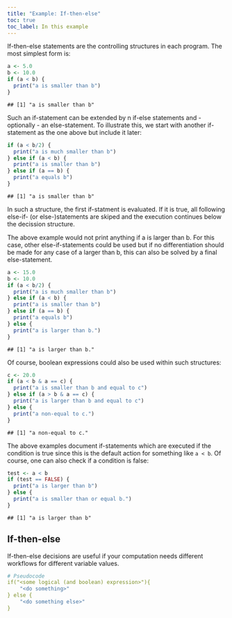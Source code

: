 ```yaml
---
title: "Example: If-then-else"
toc: true
toc_label: In this example
---
```


If-then-else statements are the controlling structures in each program. The most
simplest form is:

```r
a <- 5.0
b <- 10.0
if (a < b) {
  print("a is smaller than b")
}
```

```
## [1] "a is smaller than b"
```
Such an if-statement can be extended by n if-else statements and - optionally -
an else-statement. To illustrate this, we start with another if-statement as the
one above but include it later:

```r
if (a < b/2) {
  print("a is much smaller than b")
} else if (a < b) {
  print("a is smaller than b")
} else if (a == b) {
  print("a equals b")
}
```

```
## [1] "a is smaller than b"
```
In such a structure, the first if-statment is evaluated. If it is true, all
following else-if- (or else-)statements are skiped and the execution continues
below the decission structure.

The above example would not print anything if a is larger than b. For this case,
other else-if-statements could be used but if no differentiation should be made
for any case of a larger than b, this can also be solved by a final
else-statement.

```r
a <- 15.0
b <- 10.0
if (a < b/2) {
  print("a is much smaller than b")
} else if (a < b) {
  print("a is smaller than b")
} else if (a == b) {
  print("a equals b")
} else {
  print("a is larger than b.")
}
```

```
## [1] "a is larger than b."
```
Of course, boolean expressions could also be used within such structures:

```r
c <- 20.0
if (a < b & a == c) {
  print("a is smaller than b and equal to c")
} else if (a > b & a == c) {
  print("a is larger than b and equal to c")
} else {
  print("a non-equal to c.")
}
```

```
## [1] "a non-equal to c."
```
The above examples document if-statements which are executed if the condition is
true since this is the default action for something like `a < b`. Of course,
one can also check if a condition is false:

```r
test <- a < b
if (test == FALSE) {
  print("a is larger than b")
} else {
  print("a is smaller than or equal b.")
}
```

```
## [1] "a is larger than b"
```


## If-then-else
If-then-else decisions are useful if your computation needs different workflows for different variable values.
```yaml
# Pseudocode
if("<some logical (and boolean) expression>"){
    "<do something>"
} else {
    "<do something else>"
}
```
